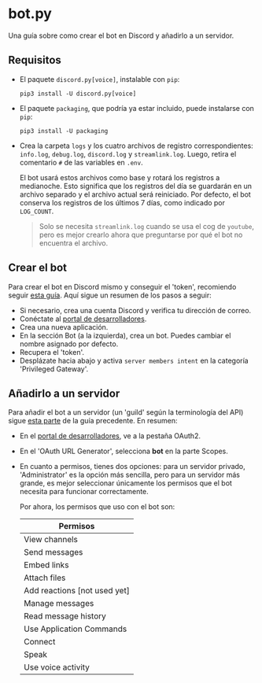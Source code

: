 # bot.py

Una guía sobre como crear el bot en Discord y añadirlo a un servidor.

## Requisitos

- El paquete `discord.py[voice]`, instalable con `pip`:

  ```
  pip3 install -U discord.py[voice]
  ```

- El paquete `packaging`, que podría ya estar incluido, puede instalarse con `pip`:

  ```
  pip3 install -U packaging
  ```
  
- Crea la carpeta `logs` y los cuatro archivos de registro correspondientes: `info.log`, `debug.log`, `discord.log` y `streamlink.log`. Luego, retira el comentario `#` de las variables en `.env`.

  El bot usará estos archivos como base y rotará los registros a medianoche. Esto significa que los registros del día se guardarán en un archivo separado y el archivo actual será reiniciado. Por defecto, el bot conserva los registros de los últimos 7 días, como indicado por `LOG_COUNT`.

  > Solo se necesita `streamlink.log` cuando se usa el cog de `youtube`, pero es mejor crearlo ahora que preguntarse por qué el bot no encuentra el archivo.

## Crear el bot

Para crear el bot en Discord mismo y conseguir el 'token', recomiendo seguir [esta guía](https://realpython.com/how-to-make-a-discord-bot-python/#how-to-make-a-discord-bot-in-the-developer-portal). Aquí sigue un resumen de los pasos a seguir:

- Si necesario, crea una cuenta Discord y verifica tu dirección de correo.
- Conéctate al [portal de desarrolladores](https://discord.com/developers/applications).
- Crea una nueva aplicación.
- En la sección Bot (a la izquierda), crea un bot. Puedes cambiar el nombre asignado por defecto.
- Recupera el 'token'.
- Desplázate hacia abajo y activa `server members intent` en la categoría 'Privileged Gateway'.

## Añadirlo a un servidor

Para añadir el bot a un servidor (un 'guild' según la terminología del API) sigue [esta parte](https://realpython.com/how-to-make-a-discord-bot-python/#adding-a-bot-to-a-guild) de la guía precedente. En resumen:

- En el [portal de desarrolladores](https://discord.com/developers/applications), ve a la pestaña OAuth2.

- En el 'OAuth URL Generator', selecciona **bot** en la parte Scopes.

- En cuanto a permisos, tienes dos opciones: para un servidor privado, 'Administrator' es la opción más sencilla, pero para un servidor más grande, es mejor seleccionar únicamente los permisos que el bot necesita para funcionar correctamente.

  Por ahora, los permisos que uso con el bot son:

  | Permisos                     |
  | ---------------------------- |
  | View channels                |
  | Send messages                |
  | Embed links                  |
  | Attach files                 |
  | Add reactions [not used yet] |
  | Manage messages              |
  | Read message history         |
  | Use Application Commands     |
  | Connect                      |
  | Speak                        |
  | Use voice activity           |